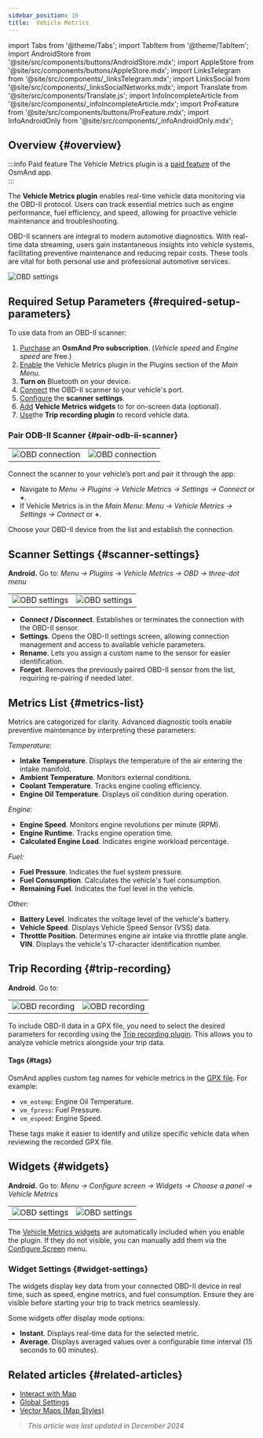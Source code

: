 ```yaml
---
sidebar_position: 16
title:  Vehicle Metrics
---
```


import Tabs from '@theme/Tabs';
import TabItem from '@theme/TabItem';
import AndroidStore from '@site/src/components/buttons/AndroidStore.mdx';
import AppleStore from '@site/src/components/buttons/AppleStore.mdx';
import LinksTelegram from '@site/src/components/_linksTelegram.mdx';
import LinksSocial from '@site/src/components/_linksSocialNetworks.mdx';
import Translate from '@site/src/components/Translate.js';
import InfoIncompleteArticle from '@site/src/components/_infoIncompleteArticle.mdx';
import ProFeature from '@site/src/components/buttons/ProFeature.mdx';
import InfoAndroidOnly from '@site/src/components/_infoAndroidOnly.mdx';

<InfoIncompleteArticle/>

<InfoAndroidOnly/>

## Overview {#overview}

:::info Paid feature
The Vehicle Metrics plugin is a [paid feature](../purchases/index.md) of the OsmAnd app.  
:::

The **Vehicle Metrics plugin** enables real-time vehicle data monitoring via the OBD-II protocol. Users can track essential metrics such as engine performance, fuel efficiency, and speed, allowing for proactive vehicle maintenance and troubleshooting.  

OBD-II scanners are integral to modern automotive diagnostics. With real-time data streaming, users gain instantaneous insights into vehicle systems, facilitating preventive maintenance and reducing repair costs. These tools are vital for both personal use and professional automotive services.

<Tabs groupId="operating-systems">

<TabItem value="android" label="Android">

![OBD settings](@site/static/img/plugins/obd/obd_overview_2.png)

</TabItem>

</Tabs>


## Required Setup Parameters {#required-setup-parameters}

To use data from an OBD-II scanner:

1. [Purchase](../purchases/) an **OsmAnd Pro subscription**. (*Vehicle speed* and *Engine speed* are free.)  
2. [Enable](../plugins/index.md#enable--disable) the Vehicle Metrics plugin in the Plugins section of the *Main Menu*.
3. **Turn on** Bluetooth on your device.
4. [Connect](#pair-odb-ii-scanner) the OBD-II scanner to your vehicle's port.
5. [Configure](#scanner-settings) the **scanner settings**.
6. [Add](#widgets) **Vehicle Metrics widgets** to for on-screen data (optional).
7. [Use](#trip-recording)the **Trip recording plugin** to record vehicle data.


### Pair ODB-II Scanner {#pair-odb-ii-scanner}

|  |  |
|--|--|
|![OBD connection](@site/static/img/plugins/obd/obd_connect.png)|![OBD connection](@site/static/img/plugins/obd/obd_connect_2.png)|

Connect the scanner to your vehicle’s port and pair it through the app:

- Navigate to *Menu → Plugins → Vehicle Metrics → Settings → Connect* or **+**.
- If Vehicle Metrics is in the *Main Menu*:  *Menu → Vehicle Metrics → Settings → Connect* or **+**.

Choose your OBD-II device from the list and establish the connection.


## Scanner Settings {#scanner-settings}

**Android.** Go to: *Menu → Plugins → Vehicle Metrics → OBD → three-dot menu*

|  |  |
|--|--|
|![OBD settings](@site/static/img/plugins/obd/obd_settings.png)|![OBD settings](@site/static/img/plugins/obd/obd_settings_1.png)|

- **Connect / Disconnect**. Establishes or terminates the connection with the OBD-II sensor.
- **Settings**. Opens the OBD-II settings screen, allowing connection management and access to available vehicle parameters.
- **Rename**. Lets you assign a custom name to the sensor for easier identification.
- **Forget**. Removes the previously paired OBD-II sensor from the list, requiring re-pairing if needed later.


## Metrics List {#metrics-list}

Metrics are categorized for clarity. Advanced diagnostic tools enable preventive maintenance by interpreting these parameters:

*Temperature:*

- **Intake Temperature**. Displays the temperature of the air entering the intake manifold.
- **Ambient Temperature**. Monitors external conditions.
- **Coolant Temperature**. Tracks engine cooling efficiency.
- **Engine Oil Temperature**. Displays oil condition during operation.

*Engine:*

- **Engine Speed**. Monitors engine revolutions per minute (RPM).
- **Engine Runtime**. Tracks engine operation time.
- **Calculated Engine Load**. Indicates engine workload percentage.

*Fuel:*

- **Fuel Pressure**. Indicates the fuel system pressure.
- **Fuel Consumption**. Calculates the vehicle's fuel consumption.
- **Remaining Fuel**. Indicates the fuel level in the vehicle.

*Other:*

- **Battery Level**. Indicates the voltage level of the vehicle's battery.
- **Vehicle Speed**. Displays Vehicle Speed Sensor (VSS) data.
- **Throttle Position**. Determines engine air intake via throttle plate angle.  
  **VIN**. Displays the vehicle's 17-character identification number.


## Trip Recording {#trip-recording}

**Android**. Go to: *<Translate android="true" ids="shared_string_menu,plugins_menu_group,record_plugin_name,shared_string_settings,data_settings,record_obd_data"/>*

| | |
|--|--|
|![OBD recording](@site/static/img/plugins/obd/obd_recording.png)| ![OBD recording](@site/static/img/plugins/obd/obd_recording_1.png)|

To include OBD-II data in a GPX file, you need to select the desired parameters for recording using the [Trip recording plugin](../plugins/trip-recording.md#recording-settings). This allows you to analyze vehicle metrics alongside your trip data.

#### Tags {#tags}

OsmAnd applies custom tag names for vehicle metrics in the [GPX file](../plugins/trip-recording.md#recorded-gpx-file). For example:

- `vm_eotemp`: Engine Oil Temperature.
- `vm_fpress`: Fuel Pressure.
- `vm_espeed`: Engine Speed.

These tags make it easier to identify and utilize specific vehicle data when reviewing the recorded GPX file.


## Widgets {#widgets}

**Android.** Go to: *Menu → Configure screen → Widgets → Choose a panel → Vehicle Metrics*

| | |
|--|--|
|![OBD settings](@site/static/img/plugins/obd/obd_widget_1.png)| ![OBD settings](@site/static/img/plugins/obd/obd_widget.png)|

The [Vehicle Metrics widgets](../widgets/info-widgets.md#vehicle-metrics-widgets) are automatically included when you enable the plugin. If they do not visible, you can manually add them via the [Configure Screen](../widgets/configure-screen.md) menu.

### Widget Settings {#widget-settings}

The widgets display key data from your connected OBD-II device in real time, such as speed, engine metrics, and fuel consumption. Ensure they are visible before starting your trip to track metrics seamlessly.

Some widgets offer display mode options:

- **Instant**. Displays real-time data for the selected metric.
- **Average**. Displays averaged values over a configurable time interval (15 seconds to 60 minutes).


## Related articles {#related-articles}

- [Interact with Map](../../user/map/interact-with-map.md)
- [Global Settings](../../user/personal/global-settings.md)
- [Vector Maps (Map Styles)](../../user/map/vector-maps.md)

> *This article was last updated in December 2024*
